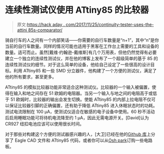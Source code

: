 # 连续性测试仪使用 ATtiny85 的比较器

> 原文:[https://hack aday . com/2017/11/25/continuity-tester-uses-the-attini 85s-comparator/](https://hackaday.com/2017/11/25/continuity-tester-uses-the-attiny85s-comparator/)

骑自行车的人之间有一个内部笑话——你需要的自行车数量是“n+1”，其中“n”是你当前的自行车数量。同样的情况可能也适用于黑客在工作台上需要的工具和设备的数量。适可而止。虽然[戴维·约翰逊-戴维斯]有几个万用表，但他仍然觉得有必要建立一个独立的连续性测试仪，并在他的博客上发布了一个超级简单的基于 85 的连续性测试仪的细节。对于这么简单的设备，他给自己设定了一些很高的设计目标。利用 ATtiny85 和一些 SMD 分立器件，他构建了一个方便的测试仪，满足了他的所有要求，甚至更多。

ATtiny85 的模拟比较器功能非常适合这种测试仪。比较器的一个输入被偏置，使得在输入和地之间存在 51 欧姆的电阻器。当另一个输入与地之间的电阻高于或低于 51 欧姆时，比较器的输出会发生切换。使能 ATtiny85 的内部上拉电阻不仅可以保证比较器引脚的正确偏置，还有助于降低 ATtiny85 进入休眠状态时的功耗。测试电流限制在 100 μA，使测试仪适合在敏感的电子设备中使用。60 秒不活动后启用睡眠功能可将待机电流降至约 1 μA，因此无需电源开关。[David]认为 CR927 纽扣电池应该可以使用很长时间。

对于那些对构建这个方便的测试器感兴趣的人，[大卫]已经在他的[Github 库](https://github.com/technoblogy/continuity-tester)上分享了 Eagle CAD 文件和 ATtiny85 代码，或者你可以从[Osh park](https://oshpark.com/shared_projects/Qg7JyfVv)订购一些电路板。